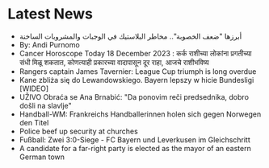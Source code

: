 # Latest News
-  أبرزها "ضعف الخصوبة".. مخاطر البلاستيك في الوجبات والمشروبات الساخنة
-  By: Andi Purnomo
-  Cancer Horoscope Today 18 December 2023 : कर्क राशीच्या लोकांना प्रगतीच्या संधी मिळू शकतात, कोणत्याही प्रकारच्या वादापासून दूर राहा, आजचे राशीभविष्य
-  Rangers captain James Tavernier: League Cup triumph is long overdue
-  Kane zbliża się do Lewandowskiego. Bayern lepszy w hicie Bundesligi [WIDEO]
-  UŽIVO Obraća se Ana Brnabić: "Da ponovim reči predsednika, dobro došli na slavlje"
-  Handball-WM: Frankreichs Handballerinnen holen sich gegen Norwegen den Titel
-  Police beef up security at churches
-  Fußball: Zwei 3:0-Siege - FC Bayern und Leverkusen im Gleichschritt
-  A candidate for a far-right party is elected as the mayor of an eastern German town
